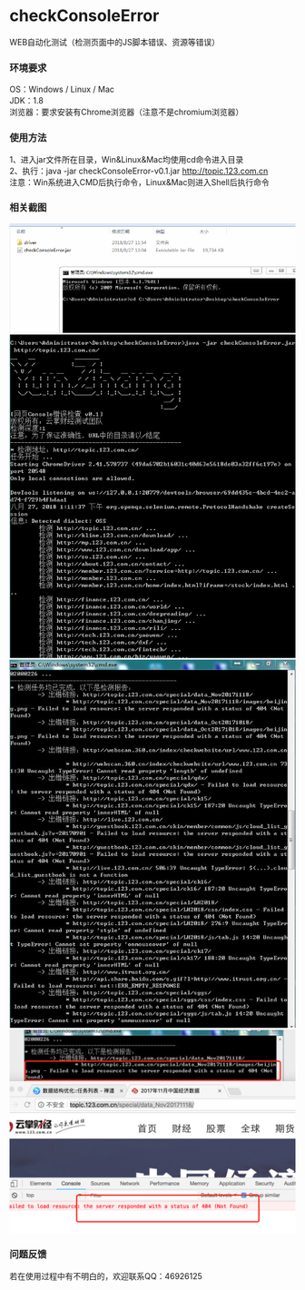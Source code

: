# checkConsoleError
WEB自动化测试（检测页面中的JS脚本错误、资源等错误）


### 环境要求
OS：Windows / Linux / Mac<br />
JDK：1.8<br />
浏览器：要求安装有Chrome浏览器（注意不是chromium浏览器）

### 使用方法
1、进入jar文件所在目录，Win&Linux&Mac均使用cd命令进入目录<br />
2、执行：java -jar checkConsoleError-v0.1.jar http://topic.123.com.cn
<br />
注意：Win系统进入CMD后执行命令，Linux&Mac则进入Shell后执行命令

### 相关截图
![image](https://github.com/ah-guobing/checkConsoleError/blob/master/resources/1.png)
![image](https://github.com/ah-guobing/checkConsoleError/blob/master/resources/2.png)
![image](https://github.com/ah-guobing/checkConsoleError/blob/master/resources/3.png)
![image](https://github.com/ah-guobing/checkConsoleError/blob/master/resources/4.png)

### 问题反馈
若在使用过程中有不明白的，欢迎联系QQ：46926125
